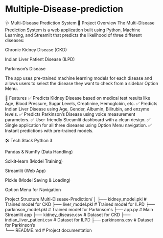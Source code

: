 # Multiple-Disease-prediction


🩺 Multi-Disease Prediction System
📌 Project Overview
The Multi-Disease Prediction System is a web application built using Python, Machine Learning, and Streamlit that predicts the likelihood of three different diseases:

Chronic Kidney Disease (CKD)

Indian Liver Patient Disease (ILPD)

Parkinson’s Disease

The app uses pre-trained machine learning models for each disease and allows users to select the disease they want to check from a sidebar Option Menu.

🚀 Features
✅ Predicts Kidney Disease based on medical test results like Age, Blood Pressure, Sugar Levels, Creatinine, Hemoglobin, etc.
✅ Predicts Indian Liver Disease using Age, Gender, Albumin, Bilirubin, and enzyme levels.
✅ Predicts Parkinson’s Disease using voice measurement parameters.
✅ User-friendly Streamlit dashboard with a clean design.
✅ Single application for all three diseases using Option Menu navigation.
✅ Instant predictions with pre-trained models.

🛠 Tech Stack
Python 3

Pandas & NumPy (Data Handling)

Scikit-learn (Model Training)

Streamlit (Web App)

Pickle (Model Saving & Loading)

Option Menu for Navigation

Project Structure
Multi-Disease-Prediction/
│
├── kidney_model.pkl                # Trained model for CKD
├── liver_model.pkl                  # Trained model for ILPD
├── parkinson_model.pkl              # Trained model for Parkinson's
├── app.py                           # Main Streamlit app
├── kidney_disease.csv               # Dataset for CKD
├── indian_liver_patient.csv         # Dataset for ILPD
├── parkinsons.csv                   # Dataset for Parkinson’s               
└── README.md                        # Project documentation
